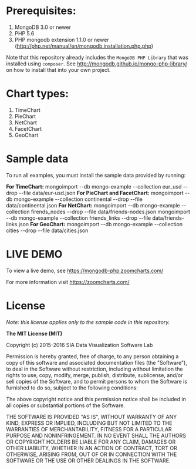 # Prerequisites:

1. MongoDB 3.0 or newer
2. PHP 5.6
3. PHP mongodb extension 1.1.0 or newer (http://php.net/manual/en/mongodb.installation.php.php)

Note that this repository already includes the `MongoDB PHP Library`
that was installed using `composer`. See <http://mongodb.github.io/mongo-php-library/>
on how to install that into your own project.

# Chart types:

1. TimeChart
2. PieChart
3. NetChart
4. FacetChart
5. GeoChart

# Sample data

To run all examples, you must install the sample data provided by running:

**For TimeChart:**
    mongoimport --db mongo-example --collection eur_usd --drop --file data/eur-usd.json
**For PieChart and FacetChart:**
    mongoimport --db mongo-example --collection continental --drop --file data/continental.json
**For NetChart:**
    mongoimport --db mongo-example --collection firends_nodes --drop --file data/friends-nodes.json
    mongoimport --db mongo-example --collection friends_links --drop --file data/friends-links.json
**For GeoChart:**
    mongoimport --db mongo-example --collection cities --drop --file data/cities.json
# LIVE DEMO

To view a live demo, see <https://mongodb-php.zoomcharts.com/>

For more information visit <https://zoomcharts.com/>

# License

*Note: this license applies only to the sample code in this repository.*

**The MIT License (MIT)**

Copyright (c) 2015-2016 SIA Data Visualization Software Lab

Permission is hereby granted, free of charge, to any person obtaining a copy of this software 
and associated documentation files (the "Software"), to deal in the Software without restriction,
including without limitation the rights to use, copy, modify, merge, publish, distribute,
sublicense, and/or sell copies of the Software, and to permit persons to whom the Software is
furnished to do so, subject to the following conditions:

The above copyright notice and this permission notice shall be included in all copies or 
substantial portions of the Software.

THE SOFTWARE IS PROVIDED "AS IS", WITHOUT WARRANTY OF ANY KIND, EXPRESS OR IMPLIED, INCLUDING 
BUT NOT LIMITED TO THE WARRANTIES OF MERCHANTABILITY, FITNESS FOR A PARTICULAR PURPOSE AND 
NONINFRINGEMENT. IN NO EVENT SHALL THE AUTHORS OR COPYRIGHT HOLDERS BE LIABLE FOR ANY CLAIM, 
DAMAGES OR OTHER LIABILITY, WHETHER IN AN ACTION OF CONTRACT, TORT OR OTHERWISE, ARISING FROM, 
OUT OF OR IN CONNECTION WITH THE SOFTWARE OR THE USE OR OTHER DEALINGS IN THE SOFTWARE.
